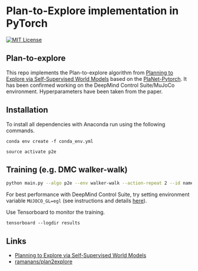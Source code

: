 Plan-to-Explore implementation in PyTorch
======

[![MIT License](https://img.shields.io/badge/license-MIT-blue.svg)](LICENSE.md)

## Plan-to-explore
This repo implements the Plan-to-explore algorithm from [Planning to Explore via Self-Supervised World Models](https://arxiv.org/abs/2005.05960) based on the [PlaNet-Pytorch](https://github.com/Kaixhin/PlaNet). It has been confirmed working on the DeepMind Control Suite/MuJoCo environment. Hyperparameters have been taken from the paper.

## Installation
To install all dependencies with Anaconda run using the following commands. 

`conda env create -f conda_env.yml` 

`source activate p2e` 

## Training (e.g. DMC walker-walk)
```bash
python main.py --algo p2e --env walker-walk --action-repeat 2 --id name-of-experiement
```

For best performance with DeepMind Control Suite, try setting environment variable `MUJOCO_GL=egl` (see instructions and details [here](https://github.com/deepmind/dm_control#rendering)).

Use Tensorboard to monitor the training.

`tensorboard --logdir results`

## Links
- [Planning to Explore via Self-Supervised World Models](https://ramanans1.github.io/plan2explore/)
- [ramanans/plan2explore](https://github.com/ramanans1/plan2explore)